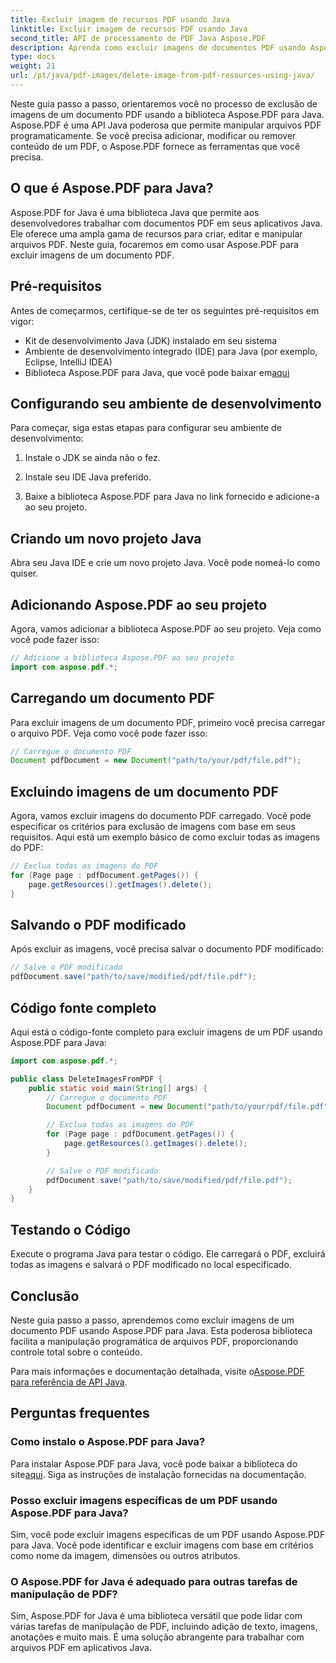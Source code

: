 ```yaml
---
title: Excluir imagem de recursos PDF usando Java
linktitle: Excluir imagem de recursos PDF usando Java
second_title: API de processamento de PDF Java Aspose.PDF
description: Aprenda como excluir imagens de documentos PDF usando Aspose.PDF para Java. Guia passo a passo com código-fonte para manipulação eficiente de PDF.
type: docs
weight: 21
url: /pt/java/pdf-images/delete-image-from-pdf-resources-using-java/
---
```


Neste guia passo a passo, orientaremos você no processo de exclusão de imagens de um documento PDF usando a biblioteca Aspose.PDF para Java. Aspose.PDF é uma API Java poderosa que permite manipular arquivos PDF programaticamente. Se você precisa adicionar, modificar ou remover conteúdo de um PDF, o Aspose.PDF fornece as ferramentas que você precisa.

## O que é Aspose.PDF para Java?

Aspose.PDF for Java é uma biblioteca Java que permite aos desenvolvedores trabalhar com documentos PDF em seus aplicativos Java. Ele oferece uma ampla gama de recursos para criar, editar e manipular arquivos PDF. Neste guia, focaremos em como usar Aspose.PDF para excluir imagens de um documento PDF.

## Pré-requisitos

Antes de começarmos, certifique-se de ter os seguintes pré-requisitos em vigor:

- Kit de desenvolvimento Java (JDK) instalado em seu sistema
- Ambiente de desenvolvimento integrado (IDE) para Java (por exemplo, Eclipse, IntelliJ IDEA)
-  Biblioteca Aspose.PDF para Java, que você pode baixar em[aqui](https://releases.aspose.com/pdf/java/)

## Configurando seu ambiente de desenvolvimento

Para começar, siga estas etapas para configurar seu ambiente de desenvolvimento:

1. Instale o JDK se ainda não o fez.

2. Instale seu IDE Java preferido.

3. Baixe a biblioteca Aspose.PDF para Java no link fornecido e adicione-a ao seu projeto.

## Criando um novo projeto Java

Abra seu Java IDE e crie um novo projeto Java. Você pode nomeá-lo como quiser.

## Adicionando Aspose.PDF ao seu projeto

Agora, vamos adicionar a biblioteca Aspose.PDF ao seu projeto. Veja como você pode fazer isso:

```java
// Adicione a biblioteca Aspose.PDF ao seu projeto
import com.aspose.pdf.*;
```

## Carregando um documento PDF

Para excluir imagens de um documento PDF, primeiro você precisa carregar o arquivo PDF. Veja como você pode fazer isso:

```java
// Carregue o documento PDF
Document pdfDocument = new Document("path/to/your/pdf/file.pdf");
```

## Excluindo imagens de um documento PDF

Agora, vamos excluir imagens do documento PDF carregado. Você pode especificar os critérios para exclusão de imagens com base em seus requisitos. Aqui está um exemplo básico de como excluir todas as imagens do PDF:

```java
// Exclua todas as imagens do PDF
for (Page page : pdfDocument.getPages()) {
    page.getResources().getImages().delete();
}
```

## Salvando o PDF modificado

Após excluir as imagens, você precisa salvar o documento PDF modificado:

```java
// Salve o PDF modificado
pdfDocument.save("path/to/save/modified/pdf/file.pdf");
```

## Código fonte completo

Aqui está o código-fonte completo para excluir imagens de um PDF usando Aspose.PDF para Java:

```java
import com.aspose.pdf.*;

public class DeleteImagesFromPDF {
    public static void main(String[] args) {
        // Carregue o documento PDF
        Document pdfDocument = new Document("path/to/your/pdf/file.pdf");

        // Exclua todas as imagens do PDF
        for (Page page : pdfDocument.getPages()) {
            page.getResources().getImages().delete();
        }

        // Salve o PDF modificado
        pdfDocument.save("path/to/save/modified/pdf/file.pdf");
    }
}
```

## Testando o Código

Execute o programa Java para testar o código. Ele carregará o PDF, excluirá todas as imagens e salvará o PDF modificado no local especificado.

## Conclusão

Neste guia passo a passo, aprendemos como excluir imagens de um documento PDF usando Aspose.PDF para Java. Esta poderosa biblioteca facilita a manipulação programática de arquivos PDF, proporcionando controle total sobre o conteúdo.

 Para mais informações e documentação detalhada, visite o[Aspose.PDF para referência de API Java](https://reference.aspose.com/pdf/java/).

## Perguntas frequentes

### Como instalo o Aspose.PDF para Java?

 Para instalar Aspose.PDF para Java, você pode baixar a biblioteca do site[aqui](https://releases.aspose.com/pdf/java/). Siga as instruções de instalação fornecidas na documentação.

### Posso excluir imagens específicas de um PDF usando Aspose.PDF para Java?

Sim, você pode excluir imagens específicas de um PDF usando Aspose.PDF para Java. Você pode identificar e excluir imagens com base em critérios como nome da imagem, dimensões ou outros atributos.

### O Aspose.PDF for Java é adequado para outras tarefas de manipulação de PDF?

Sim, Aspose.PDF for Java é uma biblioteca versátil que pode lidar com várias tarefas de manipulação de PDF, incluindo adição de texto, imagens, anotações e muito mais. É uma solução abrangente para trabalhar com arquivos PDF em aplicativos Java.
